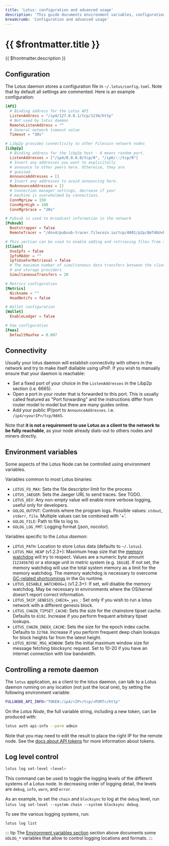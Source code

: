 ```yaml
---
title: 'Lotus: configuration and advanced usage'
description: 'This guide documents environment variables, configuration and other advanced features in the Lotus Node.'
breadcrumb: 'Configuration and advanced usage'
---
```


# {{ $frontmatter.title }}

{{ $frontmatter.description }}

## Configuration

The Lotus daemon stores a configuration file in `~/.lotus/config.toml`. Note that by default all settings are commented. Here is an example configuration:

```toml
[API]
  # Binding address for the Lotus API
  ListenAddress = "/ip4/127.0.0.1/tcp/1234/http"
  # Not used by lotus daemon
  RemoteListenAddress = ""
  # General network timeout value
  Timeout = "30s"

# Libp2p provides connectivity to other Filecoin network nodes
[Libp2p]
  # Binding address for the libp2p host - 0 means random port.
  ListenAddresses = ["/ip4/0.0.0.0/tcp/0", "/ip6/::/tcp/0"]
  # Insert any addresses you want to explicitally
  # announce to other peers here. Otherwise, they are
  # guessed.
  AnnounceAddresses = []
  # Insert any addresses to avoid announcing here.
  NoAnnounceAddresses = []
  # Connection manager settings, decrease if your
  # machine is overwhelmed by connections.
  ConnMgrLow = 150
  ConnMgrHigh = 180
  ConnMgrGrace = "20s"

# Pubsub is used to broadcast information in the network
[Pubsub]
  Bootstrapper = false
  RemoteTracer = "/dns4/pubsub-tracer.filecoin.io/tcp/4001/p2p/QmTd6UvR47vUidRNZ1ZKXHrAFhqTJAD27rKL9XYghEKgKX"

# This section can be used to enable adding and retrieving files from IPFS
[Client]
  UseIpfs = false
  IpfsMAddr = ""
  IpfsUseForRetrieval = false
  # The maximum number of simultaneous data transfers between the client
  # and storage providers
  SimultaneousTransfers = 20

# Metrics configuration
[Metrics]
  Nickname = ""
  HeadNotifs = false

# Wallet configuration
[Wallet]
  EnableLedger = false

# Fee configuration
[Fees]
  DefaultMaxFee = 0.007
```

## Connectivity

Usually your lotus daemon will establish connectivity with others in the network and try to make itself diallable using uPnP. If you wish to manually ensure that your daemon is reachable:

- Set a fixed port of your choice in the `ListenAddresses` in the Libp2p section (i.e. 6665).
- Open a port in your router that is forwarded to this port. This is usually called featured as "Port forwarding" and the instructions differ from router model to model but there are many guides online.
- Add your public IP/port to `AnnounceAddresses`. i.e. `/ip4/<yourIP>/tcp/6665`.

Note that **it is not a requirement to use Lotus as a client to the network to be fully reachable**, as your node already dials-out to others nodes and miners directly.

## Environment variables

Some aspects of the Lotus Node can be controlled using environment variables.

Variables common to most Lotus binaries:

- `LOTUS_FD_MAX`: Sets the file descriptor limit for the process
- `LOTUS_JAEGER`: Sets the Jaeger URL to send traces. See TODO.
- `LOTUS_DEV`: Any non-empty value will enable more verbose logging, useful only for developers.
- `GOLOG_OUTPUT`: Controls where the program logs. Possible values: `stdout`, `stderr`, `file`. Multiple values can be combined with '+'.
- `GOLOG_FILE`: Path to file to log to.
- `GOLOG_LOG_FMT`: Logging format (json, nocolor).

Variables specific to the _Lotus daemon_:

- `LOTUS_PATH`: Location to store Lotus data (defaults to `~/.lotus`).
- `LOTUS_MAX_HEAP` (v1.2.3+): Maximum heap size that the [memory watchdog](https://github.com/raulk/go-watchdog) will try to respect. Values are a numeric byte amount (`12345678`) or a storage unit in metric system (e.g. `16GiB`). If not set, the memory watchdog will use the total system memory as a limit for the memory watchdog. The memory watchdog is necessary to overcome [GC-related shortcomings](https://github.com/golang/go/issues/42805) in the Go runtime.
- `LOTUS_DISABLE_WATCHDOG=1` (v1.2.3+): If set, will disable the memory watchdog. May be necessary in environments where the OS/kernel doesn't report correct information.
- `LOTUS_SKIP_GENESIS_CHECK=_yes_`: Set only if you wish to run a lotus network with a different genesis block.
- `LOTUS_CHAIN_TIPSET_CACHE`: Sets the size for the chainstore tipset cache. Defaults to `8192`. Increase if you perform frequent arbitrary tipset lookups.
- `LOTUS_CHAIN_INDEX_CACHE`: Sets the size for the epoch index cache. Defaults to `32768`. Increase if you perform frequent deep chain lookups for block heights far from the latest height.
- `LOTUS_BSYNC_MSG_WINDOW`: Sets the initial maximum window size for message fetching blocksync request. Set to 10-20 if you have an internet connection with low bandwidth.

## Controlling a remote daemon

The `lotus` application, as a client to the lotus daemon, can talk to a Lotus daemon running on any location (not just the local one), by setting the following environment variable:

```sh
FULLNODE_API_INFO="TOKEN:/ip4/<IP>/tcp/<PORT>/http"
```

On the _Lotus Node_, the full variable string, including a new token, can be produced with:

```sh
lotus auth api-info --perm admin
```

Note that you may need to edit the result to place the right IP for the remote node. See the [docs about API tokens](../../build/lotus/api-tokens.md) for more information about tokens.

## Log level control

```sh
lotus log set-level <level>
```

This command can be used to toggle the logging levels of the different systems of a Lotus node. In decreasing order
of logging detail, the levels are `debug`, `info`, `warn`, and `error`.

As an example, to set the `chain` and `blocksync` to log at the `debug` level, run
`lotus log set-level --system chain --system blocksync debug`.

To see the various logging systems, run:

```sh
lotus log list
```

::: tip
The [Environment variables section](#environment-variables) section above documents some `GOLOG_*` variables that allow to control logging locations and formats.
:::
